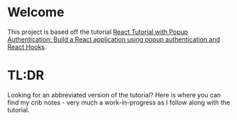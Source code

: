 # Welcome
This project is based off the tutorial [React Tutorial with Popup Authentication: Build a React application using popup authentication and React Hooks](https://auth0.com/blog/build-react-apps-using-react-hooks-and-auth0-auth-popup/).

# TL:DR
Looking for an abbreviated version of the tutorial? Here is where you can find my crib notes - very much a work-in-progress as I follow along with the tutorial.
